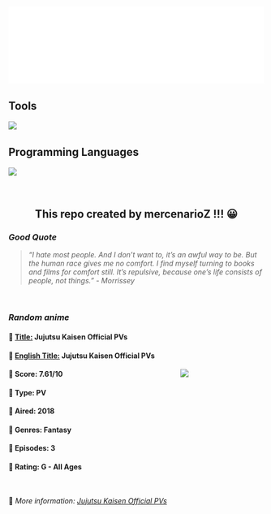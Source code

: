 
<img src="svg/nai.svg" />

<p>
  <h2>Tools</h2>
  <a href="https://skillicons.dev">
    <img src="https://skillicons.dev/icons?i=git,bash,vim,ubuntu,tensorflow,pytorch,docker,raspberrypi" />
  </a>

  <br />

  <h2>Programming Languages</h2>

  <a href="https://skillicons.dev">
    <img src="https://skillicons.dev/icons?i=python,c,cpp" />
  </a>
</p>

<br />

<h2 align="center">This repo created by mercenarioZ !!! 😀</h2>
<h3><i>Good Quote</i></h3>

<blockquote>
<i>
“I hate most people. And I don’t want to, it’s an awful way to be. But the human race gives me no comfort. I find myself turning to books and films for comfort still. It’s repulsive, because one’s life consists of people, not things.” - Morrissey
</i>
</blockquote>

<br />

<h3><i>Random anime</i></h3>

<h4>
  <strong>🥭 <u>Title:</u></strong> Jujutsu Kaisen Official PVs
</h4>

<h4>🌿 <u>English Title:</u> Jujutsu Kaisen Official PVs</h4>

<img align="right" width="165" src=https://cdn.myanimelist.net/images/anime/1792/96959.jpg />

<h4>🌱 Score: 7.61/10</h4>

<h4>🌲 Type: PV</h4>

<h4>🌴 Aired: 2018</h4>

<h4>🌵 Genres: Fantasy</h4>

<h4>🥑 Episodes: 3</h4>

<h4>🍏 Rating: G - All Ages</h4>

<br />

🍂 *More information: [Jujutsu Kaisen Official PVs](https://myanimelist.net/anime/38777/Jujutsu_Kaisen_Official_PVs)*
    